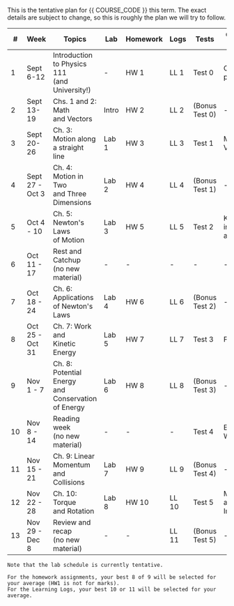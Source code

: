 This is the tentative plan for {{ COURSE_CODE }} this term.
The exact details are subject to change, so this is roughly the plan we will try to follow.

| #  | Week            | Topics                                                   | Lab   | Homework | Logs | Tests          | Concepts Tested              |
|----|-----------------|----------------------------------------------------------|-------|----------|----- | ---------------|------------------------------|
| 1  | Sept 6-12       | Introduction to Physics 111 <br />(and University!)      | -     | HW 1     | LL 1 | Test 0         | Course policies              |
| 2  | Sept 13-19      | Chs. 1 and 2: Math <br />and Vectors                     | Intro | HW 2     | LL 2 | (Bonus Test 0) | -                            |
| 3  | Sept 20-26      | Ch. 3: Motion along <br />a straight line                | Lab 1 | HW 3     | LL 3 | Test 1         | Math and Vectors             |
| 4  | Sept 27 - Oct 3 | Ch. 4: Motion in Two <br />and Three Dimensions          | Lab 2 | HW 4     | LL 4 | (Bonus Test 1) | -                            |
| 5  | Oct 4 - 10      | Ch. 5: Newton's Laws <br />of Motion                     | Lab 3 | HW 5     | LL 5 | Test 2         | Kinematics in 1D, 2D, and 3D |
| 6  | Oct 11 - 17     | Rest and Catchup <br />(no new material)                 | -     | -        | - | -              | -                            |
| 7  | Oct 18 - 24     | Ch. 6: Applications <br />of Newton's Laws               | Lab 4 | HW 6     | LL 6 | (Bonus Test 2) | -                            |
| 8  | Oct 25 - Oct 31 | Ch. 7: Work and <br />Kinetic Energy                     | Lab 5 | HW 7     | LL 7 | Test 3         | Forces                       |
| 9  | Nov 1 - 7       | Ch. 8: Potential Energy <br />and Conservation of Energy | Lab 6 | HW 8     | LL 8 | (Bonus Test 3) | -                            |
| 10 | Nov 8 - 14      | Reading week <br />(no new material)                     | -     | -        | - | Test 4         | Energy and Work              |
| 11 | Nov 15 - 21     | Ch. 9: Linear Momentum <br />and Collisions              | Lab 7 | HW 9     | LL 9 | (Bonus Test 4) | -                            |
| 12 | Nov 22 - 28     | Ch. 10: Torque <br />and Rotation                        | Lab 8 | HW 10    | LL 10 | Test 5         | Momentum and Impulse         |
| 13 | Nov 29 - Dec 8  | Review and recap <br />(no new material)                 | -     | -        | LL 11 | (Bonus Test 5) | -                            |

```{note}
Note that the lab schedule is currently tentative.
``` 

```{note}
For the homework assignments, your best 8 of 9 will be selected for your average (HW1 is not for marks).
For the Learning Logs, your best 10 or 11 will be selected for your average.
``` 
